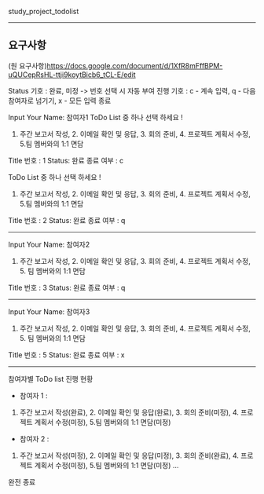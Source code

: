 study_project_todolist

--------------------------------------
요구사항
--------------------------------------
(원 요구사항)https://docs.google.com/document/d/1XfR8mFffBPM-uQUCepRsHL-ttji9koytBicb6_tCL-E/edit

Status 기호 : 완료, 미정 -> 번호 선택 시 자동 부여
진행 기호 : c - 계속 입력, q - 다음 참여자로 넘기기, x - 모든 입력 종료

Input Your Name:  참여자1
ToDo List 중 하나 선택 하세요 !
1. 주간 보고서 작성, 2. 이메일 확인 및 응답, 3. 회의 준비, 4. 프로젝트 계획서 수정, 5.팀 멤버와의 1:1 면담

Title 번호 :  1
Status:  완료
종료 여부 : c

ToDo List 중 하나 선택 하세요 !
1. 주간 보고서 작성, 2. 이메일 확인 및 응답, 3. 회의 준비, 4. 프로젝트 계획서 수정, 5.팀 멤버와의 1:1 면담

Title 번호 :  2
Status:  완료
종료 여부 : q

------------------------
Input Your Name:  참여자2
1. 주간 보고서 작성, 2. 이메일 확인 및 응답, 3. 회의 준비, 4. 프로젝트 계획서 수정, 5. 팀 멤버와의 1:1 면담

Title 번호 :  3
Status:  완료
종료 여부 : q

------------------------
Input Your Name:  참여자3
1. 주간 보고서 작성, 2. 이메일 확인 및 응답, 3. 회의 준비, 4. 프로젝트 계획서 수정, 5. 팀 멤버와의 1:1 면담

Title 번호 :  5
Status:  완료
종료 여부 : x

------------------------

참여자별 ToDo list 진행 현황
- 참여자 1 : 
1. 주간 보고서 작성(완료), 2. 이메일 확인 및 응답(완료), 3. 회의 준비(미정), 4. 프로젝트 계획서 수정(미정), 5.팀 멤버와의 1:1 면담(미정)
- 참여자 2 : 
1. 주간 보고서 작성(미정), 2. 이메일 확인 및 응답(미정), 3. 회의 준비(완료), 4. 프로젝트 계획서 수정(미정), 5.팀 멤버와의 1:1 면담(미정)
…

완전 종료
